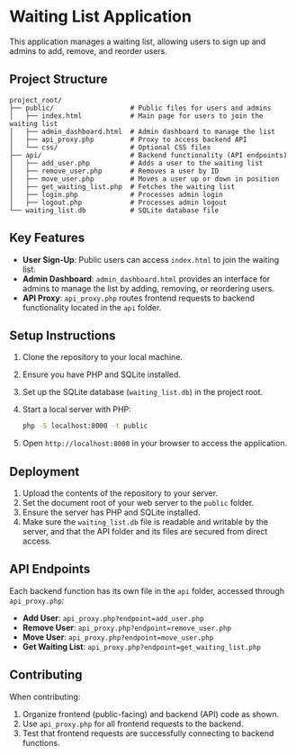 # Waiting List Application

This application manages a waiting list, allowing users to sign up and admins to add, remove, and reorder users.

## Project Structure

```
project_root/
├── public/                   # Public files for users and admins
│   ├── index.html            # Main page for users to join the waiting list
│   ├── admin_dashboard.html  # Admin dashboard to manage the list
│   ├── api_proxy.php         # Proxy to access backend API
│   └── css/                  # Optional CSS files
├── api/                      # Backend functionality (API endpoints)
│   ├── add_user.php          # Adds a user to the waiting list
│   ├── remove_user.php       # Removes a user by ID
│   ├── move_user.php         # Moves a user up or down in position
│   ├── get_waiting_list.php  # Fetches the waiting list
│   ├── login.php             # Processes admin login
│   ├── logout.php            # Processes admin logout
└── waiting_list.db           # SQLite database file
```

## Key Features

- **User Sign-Up**: Public users can access `index.html` to join the waiting list.
- **Admin Dashboard**: `admin_dashboard.html` provides an interface for admins to manage the list by adding, removing, or reordering users.
- **API Proxy**: `api_proxy.php` routes frontend requests to backend functionality located in the `api` folder.

## Setup Instructions

1. Clone the repository to your local machine.
2. Ensure you have PHP and SQLite installed.
3. Set up the SQLite database (`waiting_list.db`) in the project root.

4. Start a local server with PHP:
   ```bash
   php -S localhost:8000 -t public
   ```
5. Open `http://localhost:8000` in your browser to access the application.

## Deployment

1. Upload the contents of the repository to your server.
2. Set the document root of your web server to the `public` folder.
3. Ensure the server has PHP and SQLite installed.
4. Make sure the `waiting_list.db` file is readable and writable by the server, and that the API folder and its files are secured from direct access.

## API Endpoints

Each backend function has its own file in the `api` folder, accessed through `api_proxy.php`:
- **Add User**: `api_proxy.php?endpoint=add_user.php`
- **Remove User**: `api_proxy.php?endpoint=remove_user.php`
- **Move User**: `api_proxy.php?endpoint=move_user.php`
- **Get Waiting List**: `api_proxy.php?endpoint=get_waiting_list.php`

## Contributing

When contributing:
1. Organize frontend (public-facing) and backend (API) code as shown.
2. Use `api_proxy.php` for all frontend requests to the backend.
3. Test that frontend requests are successfully connecting to backend functions.
